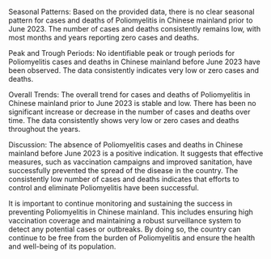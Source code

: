 Seasonal Patterns:
Based on the provided data, there is no clear seasonal pattern for cases and deaths of Poliomyelitis in Chinese mainland prior to June 2023. The number of cases and deaths consistently remains low, with most months and years reporting zero cases and deaths.

Peak and Trough Periods:
No identifiable peak or trough periods for Poliomyelitis cases and deaths in Chinese mainland before June 2023 have been observed. The data consistently indicates very low or zero cases and deaths.

Overall Trends:
The overall trend for cases and deaths of Poliomyelitis in Chinese mainland prior to June 2023 is stable and low. There has been no significant increase or decrease in the number of cases and deaths over time. The data consistently shows very low or zero cases and deaths throughout the years.

Discussion:
The absence of Poliomyelitis cases and deaths in Chinese mainland before June 2023 is a positive indication. It suggests that effective measures, such as vaccination campaigns and improved sanitation, have successfully prevented the spread of the disease in the country. The consistently low number of cases and deaths indicates that efforts to control and eliminate Poliomyelitis have been successful.

It is important to continue monitoring and sustaining the success in preventing Poliomyelitis in Chinese mainland. This includes ensuring high vaccination coverage and maintaining a robust surveillance system to detect any potential cases or outbreaks. By doing so, the country can continue to be free from the burden of Poliomyelitis and ensure the health and well-being of its population.
